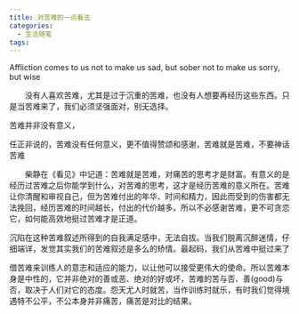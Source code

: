 ```yaml
---
title: 对苦难的一点看法
categories:
  - 生活随笔
tags:
---
```


Affliction comes to us
not to make us sad, but sober
not to make us sorry, but wise 

　　没有人喜欢苦难，尤其是过于沉重的苦难，也没有人想要再经历这些东西。只是当苦难来了，我们必须坚强面对，别无选择。

苦难并非没有意义，

任正非说的，苦难没有任何意义，更不值得赞颂和感谢，苦难就是苦难，不要神话苦难

　　柴静在《看见》中记道：苦难就是苦难，对痛苦的思考才是财富。有意义的是经历过苦难之后你能学到什么，对苦难的思考，这才是经历苦难的意义所在。苦难让你清醒和审视自己，但为苦难付出的年华、时间和精力，因此而受到的伤害都无法挽回，经历苦难的时间越长，付出的代价越多。所以不必感谢苦难，更不可贪恋它，如何能高效地挺过苦难才是正道。

沉陷在这种苦难叙述所得到的自我满足感中，无法自拔。当我们脱离沉醉迷情，仔细端详，发觉其实我们的苦难叙述是多么的矫情。最起码，我们从苦难中挺过来了

借苦难来训练人的意志和适应的能力，以让他可以接受更伟大的使命。所以苦难本身是中性的，它并非绝对的善或恶、绝对的好或坏，苦难的苦与否、善(good)与否，取决于人们对它的态度。怨天尤人时就苦，当作训练时就乐，有时我们觉得境遇特不公平，不公本身并非痛苦，痛苦是对比的结果。